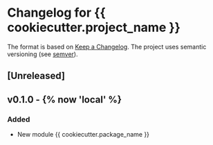 # Changelog for {{ cookiecutter.project_name }}


The format is based on [Keep a Changelog](https://keepachangelog.com/en/1.0.0/).
The project uses semantic versioning (see [semver](semver.org)).

## [Unreleased]

## v0.1.0 - {% now 'local' %}

### Added
- New module {{ cookiecutter.package_name }}
